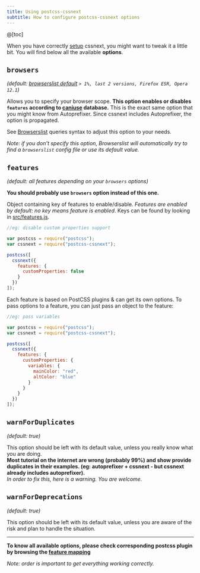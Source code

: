```yaml
---
title: Using postcss-cssnext
subtitle: How to configure postcss-cssnext options
---
```


@[toc]

When you have correctly [setup](/setup/) cssnext, you might want to tweak it a
little bit. You will find below all the available **options**.

## `browsers`

_(default: [browserslist default](https://github.com/ai/browserslist#readme)
`> 1%, last 2 versions, Firefox ESR, Opera 12.1`)_

Allows you to specify your browser scope. **This option enables or disables
`features` according to [caniuse](http://caniuse.com/) database.** This is the
exact same option that you might know from Autoprefixer. Since cssnext includes
Autoprefixer, the option is propagated.

See [Browserslist](https://github.com/ai/browserslist#queries) queries syntax to
adjust this option to your needs.

_Note: if you don't specify this option, Browserslist will automatically try to
find a `browserslist` config file or use its default value._

## `features`

_(default: all features depending on your `browsers` options)_

**You should probably use `browsers` option instead of this one.**

Object containing key of features to enable/disable. _Features are enabled by
default: no key means feature is enabled_. Keys can be found by looking in
[src/features.js](https://github.com/MoOx/postcss-cssnext/blob/master/src/features.js).

```js
//eg: disable custom properties support

var postcss = require("postcss");
var cssnext = require("postcss-cssnext");

postcss([
  cssnext({
    features: {
      customProperties: false
    }
  })
]);
```

Each feature is based on PostCSS plugins & can get its own options. To pass
options to a feature, you can just pass an object to the feature:

```js
//eg: pass variables

var postcss = require("postcss");
var cssnext = require("postcss-cssnext");

postcss([
  cssnext({
    features: {
      customProperties: {
        variables: {
          mainColor: "red",
          altColor: "blue"
        }
      }
    }
  })
]);
```

## `warnForDuplicates`

_(default: true)_

This option should be left with its default value, unless you really know what
you are doing.  
**Most tutorial on the internet are wrong (probably 99%) and show provide duplicates
in their examples. (eg: autoprefixer + cssnext - but cssnext already includes autoprefixer).**  
_In order to fix this, here is a warning. You are welcome._

## `warnForDeprecations`

_(default: true)_

This option should be left with its default value, unless you are aware of the
risk and plan to handle the situation.

---

**To know all available options, please check corresponding postcss plugin by
browsing the
[feature mapping](https://github.com/MoOx/postcss-cssnext/blob/master/src/features.js)**

_Note: order is important to get everything working correctly._
